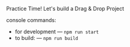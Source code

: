 Practice Time! Let's build a Drag & Drop Project

console commands: 
- for development — `npm run start`
- to build: — `npm run build`